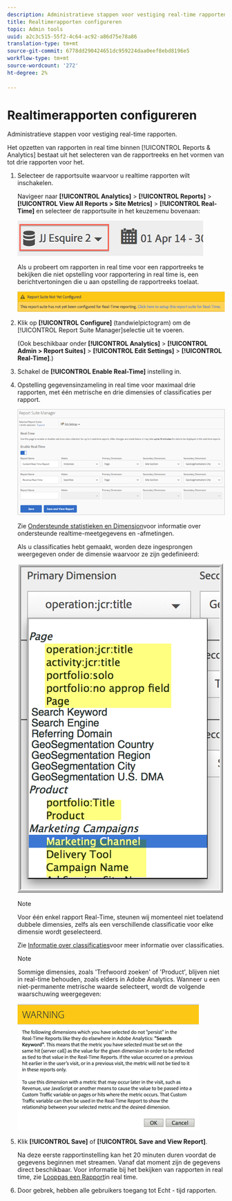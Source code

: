 ```yaml
---
description: Administratieve stappen voor vestiging real-time rapporten.
title: Realtimerapporten configureren
topic: Admin tools
uuid: a2c3c515-55f2-4c64-ac92-a86d75e78a86
translation-type: tm+mt
source-git-commit: 6778dd290424651dc959224daa0eef8ebd8196e5
workflow-type: tm+mt
source-wordcount: '272'
ht-degree: 2%

---
```



# Realtimerapporten configureren

Administratieve stappen voor vestiging real-time rapporten.

Het opzetten van rapporten in real time binnen [!UICONTROL Reports & Analytics] bestaat uit het selecteren van de rapportreeks en het vormen van tot drie rapporten voor het.

1. Selecteer de rapportsuite waarvoor u realtime rapporten wilt inschakelen.

   Navigeer naar **[!UICONTROL Analytics]** > **[!UICONTROL Reports]** > **[!UICONTROL View All Reports > Site Metrics]** > **[!UICONTROL Real-Time]** en selecteer de rapportsuite in het keuzemenu bovenaan:

   ![](assets/report_suite_selector.png)

   Als u probeert om rapporten in real time voor een rapportreeks te bekijken die niet opstelling voor rapportering in real time is, een berichtvertoningen die u aan opstelling de rapportreeks toelaat.

   ![](assets/rep_suite_not_set_up.png)

1. Klik op **[!UICONTROL Configure]** (tandwielpictogram) om de [!UICONTROL Report Suite Manager]selectie uit te voeren.

   (Ook beschikbaar onder **[!UICONTROL Analytics]** > **[!UICONTROL Admin > Report Suites]** > **[!UICONTROL Edit Settings]** > **[!UICONTROL Real-Time]**.)

1. Schakel de **[!UICONTROL Enable Real-Time]** instelling in.
1. Opstelling gegevensinzameling in real time voor maximaal drie rapporten, met één metrische en drie dimensies of classificaties per rapport.

   ![](assets/real_time_admin.png)

   Zie [Ondersteunde statistieken en Dimension](/help/components/c-real-time-reporting/realtime-metrics.md)voor informatie over ondersteunde realtime-meetgegevens en -afmetingen.

   Als u classificaties hebt gemaakt, worden deze ingesprongen weergegeven onder de dimensie waarvoor ze zijn gedefinieerd:

   ![](assets/classifications.png)

   >[!NOTE]
   >
   >Voor één enkel rapport Real-Time, steunen wij momenteel niet toelatend dubbele dimensies, zelfs als een verschillende classificatie voor elke dimensie wordt geselecteerd.

   Zie [Informatie over classificaties](/help/components/classifications/c-classifications.md)voor meer informatie over classificaties.

   >[!NOTE]
   >
   >Sommige dimensies, zoals &#39;Trefwoord zoeken&#39; of &#39;Product&#39;, blijven niet in real-time behouden, zoals elders in Adobe Analytics. Wanneer u een niet-permanente metrische waarde selecteert, wordt de volgende waarschuwing weergegeven:

   ![](assets/warning_dimensions.png)

1. Klik **[!UICONTROL Save]** of **[!UICONTROL Save and View Report]**.

   Na deze eerste rapportinstelling kan het 20 minuten duren voordat de gegevens beginnen met streamen. Vanaf dat moment zijn de gegevens direct beschikbaar. Voor informatie bij het bekijken van rapporten in real time, zie [Looppas een Rapport](https://docs.adobe.com/content/help/en/analytics/analyze/reports-analytics/t-running-report-types.html)in real time.

1. Door gebrek, hebben alle gebruikers toegang tot Echt - tijd rapporten.
